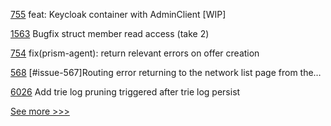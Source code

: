
[755](https://github.com/hyperledger-labs/open-enterprise-agent/pull/755) feat: Keycloak container with AdminClient [WIP]

[1563](https://github.com/hyperledger/solang/pull/1563) Bugfix struct member read access (take 2)

[754](https://github.com/hyperledger-labs/open-enterprise-agent/pull/754) fix(prism-agent): return relevant errors on offer creation

[568](https://github.com/hyperledger/cello/pull/568) [#issue-567]Routing error returning to the network list page from the…

[6026](https://github.com/hyperledger/besu/pull/6026) Add trie log pruning triggered after trie log persist


[See more >>>](https://start-here.hyperledger.org/pull-requests)
